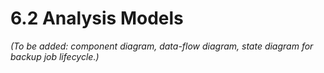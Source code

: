 # 6.2 Analysis Models

*(To be added: component diagram, data-flow diagram, state diagram for backup job lifecycle.)*